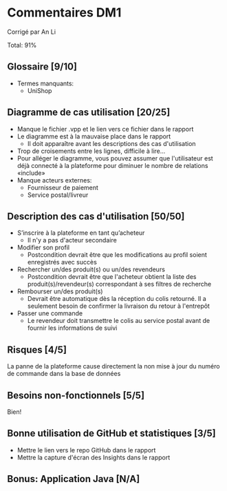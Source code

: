 # Commentaires DM1

Corrigé par An Li

Total: 91%

## Glossaire [9/10]

- Termes manquants:
  - UniShop

## Diagramme de cas utilisation [20/25]

- Manque le fichier .vpp et le lien vers ce fichier dans le rapport
- Le diagramme est à la mauvaise place dans le rapport
  - Il doit apparaître avant les descriptions des cas d'utilisation
- Trop de croisements entre les lignes, difficile à lire...
- Pour alléger le diagramme, vous pouvez assumer que l'utilisateur est déjà connecté à la plateforme pour diminuer le nombre de relations «include»
- Manque acteurs externes:
  - Fournisseur de paiement
  - Service postal/livreur

## Description des cas d'utilisation [50/50]

- S’inscrire à la plateforme en tant qu’acheteur
  - Il n'y a pas d'acteur secondaire
- Modifier son profil
  - Postcondition devrait être que les modifications au profil soient enregistrés avec succès
- Rechercher un/des produit(s) ou un/des revendeurs
  - Postcondition devrait être que l'acheteur obtient la liste des produit(s)/revendeur(s) correspondant à ses filtres de recherche
- Rembourser un/des produit(s)
  - Devrait être automatique dès la réception du colis retourné. Il a seulement besoin de confirmer la livraison du retour à l'entrepôt
- Passer une commande
  - Le revendeur doit transmettre le colis au service postal avant de fournir les informations de suivi

## Risques [4/5]

La panne de la plateforme cause directement la non mise à jour du numéro de commande dans la base de données

## Besoins non-fonctionnels [5/5]

Bien!

## Bonne utilisation de GitHub et statistiques [3/5]

- Mettre le lien vers le repo GitHub dans le rapport
- Mettre la capture d'écran des Insights dans le rapport

## Bonus: Application Java [N/A]
